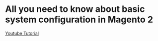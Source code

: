 # All you need to know about basic system configuration in Magento 2

[Youtube Tutorial](https://youtu.be/MDDEyCqxtRE)
